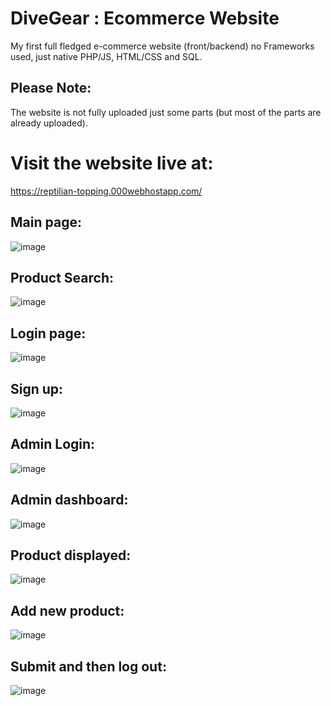 # DiveGear : Ecommerce Website
 My first full fledged e-commerce website (front/backend) no Frameworks used, just native PHP/JS, HTML/CSS and SQL.
 
## Please Note:
 The website is not fully uploaded just some parts (but most of the parts are already uploaded).
# Visit the website live at:
 https://reptilian-topping.000webhostapp.com/
 
 
## Main page:
 ![image](https://user-images.githubusercontent.com/95583855/227268014-6820f52a-ede1-4cbc-a33d-d73cd26ef580.png)

## Product Search:
![image](https://user-images.githubusercontent.com/95583855/227268316-7f6b2f43-7bc8-4aaa-b1b4-8d22bfe0ff30.png)

## Login page:
![image](https://user-images.githubusercontent.com/95583855/227281753-0ce7df39-1c9f-4038-be53-2257c593d0ac.png)

## Sign up:
![image](https://user-images.githubusercontent.com/95583855/227281946-57a2e2a5-2642-45a5-a073-32a9e83b461b.png)

## Admin Login:
![image](https://user-images.githubusercontent.com/95583855/227282236-c16d675e-169a-4161-80dd-5d0636aa83a8.png)

## Admin dashboard:
![image](https://user-images.githubusercontent.com/95583855/227268833-3b6a657f-a4c8-4879-88d4-5721800629d7.png)

## Product displayed:
![image](https://user-images.githubusercontent.com/95583855/227269101-b4b73a05-8491-4516-a35e-04a8c9eb39da.png)

## Add new product:
![image](https://user-images.githubusercontent.com/95583855/227269178-d2cb9b16-df61-46b5-9ef7-16bbc687ca9c.png)

## Submit and then log out:
![image](https://user-images.githubusercontent.com/95583855/227269294-12e432ac-d216-4971-9fe8-3ae5832e02d0.png)
